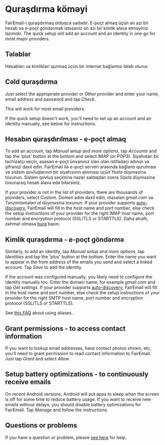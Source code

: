 # Quraşdırma köməyi

FairEmail-i quraşdırmaq olduqca sadədir. E-poçt almaq üçün ən azı bir hesab və e-poçt göndərmək istəsəniz ən azı bir kimlik əlavə etməyiniz lazımdır. The quick setup will add an account and an identity in one go for most major providers.

## Tələblər

Hesabları və kimlikləri qurmaq üçün bir internet bağlantısı tələb olunur.

## Cəld quraşdırma

Just select the appropriate provider or *Other provider* and enter your name, email address and password and tap *Check*.

This will work for most email providers.

If the quick setup doesn't work, you'll need to set up an account and an identity manually, see below for instructions.

## Hesabın quraşdırılması - e-poçt almaq

To add an account, tap *Manual setup and more options*, tap *Accounts* and tap the 'plus' button at the bottom and select IMAP (or POP3). Siyahıdan bir təchizatçı seçin, əsasən e-poçt ünvanınız olan olan istifadəçi adınızı və şifrənizi daxil edin. FairEmail ilə e-poçt serveri arasında bağlantı qurulması və sistem qovluqlarının bir siyahısının alınması üçün *Yoxla* düyməsinə toxunun. Sistem qovluq seçiminə nəzər saldıqdan sonra *Saxla* düyməsinə toxunaraq hesab əlavə edə bilərsiniz.

If your provider is not in the list of providers, there are thousands of providers, select *Custom*. Domen adını daxil edin, məsələn *gmail.com* və *Tənzimləmələri al* düyməsinə toxunun. If your provider supports [auto-discovery](https://tools.ietf.org/html/rfc6186), FairEmail will fill in the host name and port number, else check the setup instructions of your provider for the right IMAP host name, port number and encryption protocol (SSL/TLS or STARTTLS). Daha ətraflı, zəhmət olmasa [bura](https://github.com/M66B/FairEmail/blob/master/FAQ.md#authorizing-accounts) baxın.

## Kimlik quraşdırma - e-poçt göndərmə

Similarly, to add an identity, tap *Manual setup and more options*, tap *Identities* and tap the 'plus' button at the bottom. Enter the name you want to appear in the from address of the emails you send and select a linked account. Tap *Save* to add the identity.

If the account was configured manually, you likely need to configure the identity manually too. Enter the domain name, for example *gmail.com* and tap *Get settings*. If your provider supports [auto-discovery](https://tools.ietf.org/html/rfc6186), FairEmail will fill in the host name and port number, else check the setup instructions of your provider for the right SMTP host name, port number and encryption protocol (SSL/TLS or STARTTLS).

See [this FAQ](https://github.com/M66B/FairEmail/blob/master/FAQ.md#FAQ9) about using aliases.

## Grant permissions - to access contact information

If you want to lookup email addresses, have contact photos shown, etc, you'll need to grant permission to read contact information to FairEmail. Just tap *Grant* and select *Allow*.

## Setup battery optimizations - to continuously receive emails

On recent Android versions, Android will put apps to sleep when the screen is off for some time to reduce battery usage. If you want to receive new emails without delays, you should disable battery optimizations for FairEmail. Tap *Manage* and follow the instructions.

## Questions or problems

If you have a question or problem, please [see here](https://github.com/M66B/FairEmail/blob/master/FAQ.md) for help.